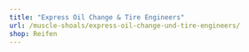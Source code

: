 ```yaml
---
title: "Express Oil Change & Tire Engineers"
url: /muscle-shoals/express-oil-change-und-tire-engineers/
shop: Reifen
---
```

